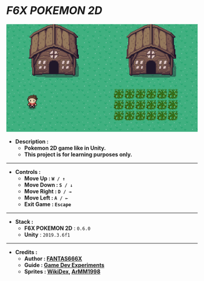 # _F6X POKEMON 2D_

![THUMBNAIL](Resources/Img/Thumbnail.png)

- **Description :**
  - **Pokemon 2D game like in Unity.**
  - **This project is for learning purposes only.**

---

- **Controls :**
  - **Move Up : `W / ↑`**
  - **Move Down : `S / ↓`**
  - **Move Right : `D / →`**
  - **Move Left : `A / ←`**
  - **Exit Game : `Escape`**

---

- **Stack :**
  - **F6X POKEMON 2D** : `0.6.0`
  - **Unity** : `2019.3.6f1`

---

- **Credits :**
  - **Author : [FANTAS666X](https://github.com/FANTAS666IXI)**
  - **Guide : [Game Dev Experiments](https://www.youtube.com/watch?v=_Pm16a18zy8&list=PLLf84Zj7U26kfPQ00JVI2nIoozuPkykDX&index=1)**
  - **Sprites : [WikiDex](https://www.wikidex.net/wiki/WikiDex), [ArMM1998](https://opengameart.org/content/zelda-like-tilesets-and-sprites)**
